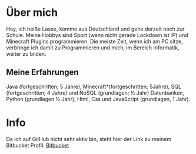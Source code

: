 # Über mich

Hey, ich heiße Lasse, komme aus Deutschland und gehe derzeit noch zur Schule. Meine Hobbys sind Sport (wenn nicht gerade Lockdown ist :P) und Minecraft Plugins programmieren. Die meiste Zeit, wenn ich am PC sitze, verbringe ich damit zu Programmieren und mich, im Bereich Informatik, weiter zu bilden.


## Meine Erfahrungen
Java (fortgeschritten; 5 Jahre), Minecraft*(fortgeschritten; 5Jahre), SQL (fortgeschritten; 4 Jahre) und NoSQL (grundlagen; ½ Jahr) Datenbanken, Python (grundlagen ½ Jahr), Html, Css und JavaScript (grundlagen, 1 Jahr).
# Info
Da ich auf GitHub nicht sehr aktiv bin, steht hier der Link zu meinem Bitbucket Profil:
[Bitbucket](https://bitbucket.org/lhollcraft/ "Bitbucket")
